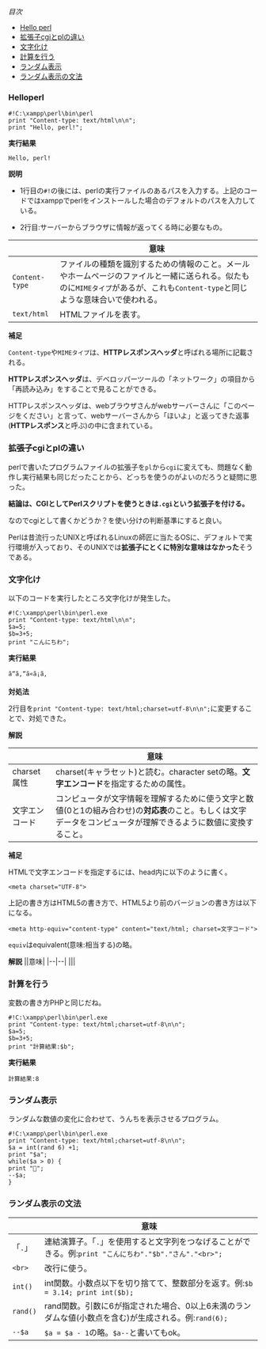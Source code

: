 *目次*
* [Hello perl](#Helloperl)
* [拡張子cgiとplの違い](#拡張子cgiとplの違い)
* [文字化け](#文字化け)
* [計算を行う](#計算を行う)
* [ランダム表示](#ランダム表示)
* [ランダム表示の文法](#ランダム表示の文法)

### Helloperl

```
#!C:\xampp\perl\bin\perl
print "Content-type: text/html\n\n";
print "Hello, perl!";
```

**実行結果**

`Hello, perl!`

**説明**

* 1行目の`#!`の後には、perlの実行ファイルのあるパスを入力する。上記のコードではxamppでperlをインストールした場合のデフォルトのパスを入力している。

* 2行目:サーバーからブラウザに情報が返ってくる時に必要なもの。

||意味|
|-|-|
|`Content-type`|ファイルの種類を識別するための情報のこと。メールやホームページのファイルと一緒に送られる。似たものに`MIMEタイプ`があるが、これも`Content-type`と同じような意味合いで使われる。|
|`text/html`|HTMLファイルを表す。|

**補足**

`Content-type`や`MIMEタイプ`は、**HTTPレスポンスヘッダ**と呼ばれる場所に記載される。

**HTTPレスポンスヘッダ**は、デベロッパーツールの「ネットワーク」の項目から「再読み込み」をすることで見ることができる。

HTTPレスポンスヘッダは、webブラウザさんがwebサーバーさんに「このページをください」と言って、webサーバーさんから「ほいよ」と返ってきた返事(**HTTPレスポンス**と呼ぶ)の中に含まれている。

### 拡張子cgiとplの違い

perlで書いたプログラムファイルの拡張子を`pl`から`cgi`に変えても、問題なく動作し実行結果も同じだったことから、どっちを使うのがよいのだろうと疑問に思った。

**結論は、CGIとしてPerlスクリプトを使うときは`.cgi`という拡張子を付ける。**

なのでcgiとして書くかどうか？を使い分けの判断基準にすると良い。

Perlは昔流行ったUNIXと呼ばれるLinuxの師匠に当たるOSに、デフォルトで実行環境が入っており、そのUNIXでは**拡張子にとくに特別な意味はなかった**そうである。

### 文字化け

以下のコードを実行したところ文字化けが発生した。

```
#!C:\xampp\perl\bin\perl.exe
print "Content-type: text/html\n\n";
$a=5;
$b=3+5;
print "こんにちわ";
```

**実行結果**

```
ã“ã‚“ã«ã¡ã‚
```

**対処法**

2行目を`print "Content-type: text/html;charset=utf-8\n\n";`に変更することで、対処できた。

**解説**

||意味|
|-|-|
|charset属性|charset(キャラセット)と読む。character setの略。**文字エンコード**を指定するための属性。|
|文字エンコード|コンピュータが文字情報を理解するために使う文字と数値(0と1の組み合わせ)の**対応表**のこと。もしくは文字データをコンピュータが理解できるように数値に変換すること。|

**補足**

HTMLで文字エンコードを指定するには、head内に以下のように書く。

```
<meta charset="UTF-8">
```

上記の書き方はHTML5の書き方で、HTML5より前のバージョンの書き方は以下になる。

```
<meta http-equiv="content-type" content="text/html; charset=文字コード">
```
`equiv`はequivalent(意味:相当する)の略。

**解説**
||意味|
|--|--|
|||


### 計算を行う

変数の書き方PHPと同じだね。

```
#!C:\xampp\perl\bin\perl.exe
print "Content-type: text/html;charset=utf-8\n\n";
$a=5;
$b=3+5;
print "計算結果:$b";
```

**実行結果**

```
計算結果:8
```

### ランダム表示

ランダムな数値の変化に合わせて、うんちを表示させるプログラム。

```
#!C:\xampp\perl\bin\perl.exe
print "Content-type: text/html;charset=utf-8\n\n";
$a = int(rand 6) +1;
print "$a";
while($a > 0) {
print "💩";
--$a; 
}
```

### ランダム表示の文法

||意味|
|-|-|
|「`.`」|連結演算子。「`.`」を使用すると文字列をつなげることができる。例:`print "こんにちわ"."$b"."さん"."<br>";`|
|`<br>`|改行に使う。|
|`int()`|int関数。小数点以下を切り捨てて、整数部分を返す。例:`$b = 3.14; print int($b);`|
|`rand()`|rand関数。引数に6が指定された場合、0以上6未満のランダムな値(小数点を含む)が生成される。例:`rand(6);`|
|`--$a`|`$a = $a - 1`の略。`$a--`と書いてもok。|



